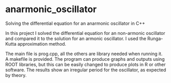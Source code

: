 # anarmonic_oscillator
Solving the differential equation for an anarmonic oscillator in C++

In this project I solved the differential equation for an non-armonic oscillator and compared it to the solution for an armonic oscillator. I used the Runga-Kutta approximation method. 

The main file is prog.cpp, all the others are library needed when running it. A makefile is provided.
The program can produce graphs and outputs using ROOT libraries, but this can be easily changed to produce plots in R or other software. 
The results show an irregular period for the oscillator, as expected by theory.
